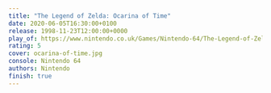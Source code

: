 ```yaml
---
title: "The Legend of Zelda: Ocarina of Time"
date: 2020-06-05T16:30:00+0100
release: 1998-11-23T12:00:00+0000
play_of: https://www.nintendo.co.uk/Games/Nintendo-64/The-Legend-of-Zelda-Ocarina-of-Time-269536.html
rating: 5
cover: ocarina-of-time.jpg
console: Nintendo 64
authors: Nintendo
finish: true
---
```

